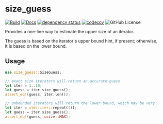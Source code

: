 # size_guess

[![Build](https://github.com/MaxMahem/size_guess/actions/workflows/build.yml/badge.svg)](https://github.com/MaxMahem/size_guess/actions/workflows/build.yml)
[![Docs](https://github.com/MaxMahem/size_guess/actions/workflows/docs.yml/badge.svg)](https://maxmahem.github.io/size_guess/size_guess/index.html)
[![dependency status](https://deps.rs/repo/github/maxmahem/size_guess/status.svg)](https://deps.rs/repo/github/maxmahem/size_guess)
[![codecov](https://codecov.io/github/MaxMahem/size_guess/graph/badge.svg?token=I0HHWBYHBO)](https://codecov.io/github/MaxMahem/size_guess)
![GitHub License](https://img.shields.io/github/license/maxmahem/size_guess)

Provides a one-line way to estimate the upper size of an iterator. 

The guess is based on the iterator's upper bound hint, if present; otherwise, it is based on the lower bound.

## Usage

```rust
use size_guess::SizeGuess;

// exact size iterators will return an accurate guess
let iter = 1..10;
let guess = iter.size_guess();
assert_eq!(guess, iter.len());

// unbounded iterators will return the lower bound, which may be very large
let iter = std::iter::repeat(());
let guess = iter.size_guess();
assert_eq!(guess, usize::MAX);
```
